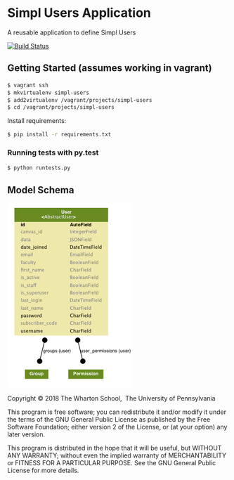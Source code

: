 # Simpl Users Application

A reusable application to define Simpl Users

[![Build Status](https://travis-ci.com/simplworld/simpl-users.svg?token=cyqpBgqLC1o8qUptfcpE&branch=master)](https://travis-ci.com/simplworld/simpl-users)

## Getting Started (assumes working in vagrant)

```bash
$ vagrant ssh
$ mkvirtualenv simpl-users
$ add2virtualenv /vagrant/projects/simpl-users
$ cd /vagrant/projects/simpl-users
```

Install requirements:

```bash
$ pip install -r requirements.txt
```

### Running tests with py.test

```bash
$ python runtests.py
```

## Model Schema

![](docs/models.png)

Copyright © 2018 The Wharton School,  The University of Pennsylvania 

This program is free software; you can redistribute it and/or
modify it under the terms of the GNU General Public License
as published by the Free Software Foundation; either version 2
of the License, or (at your option) any later version.

This program is distributed in the hope that it will be useful,
but WITHOUT ANY WARRANTY; without even the implied warranty of
MERCHANTABILITY or FITNESS FOR A PARTICULAR PURPOSE.  See the
GNU General Public License for more details.
